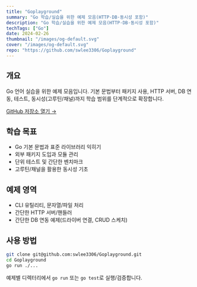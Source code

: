 ```yaml
---
title: "Goplayground"
summary: "Go 학습/실습을 위한 예제 모음(HTTP·DB·동시성 포함)"
description: "Go 학습/실습을 위한 예제 모음(HTTP·DB·동시성 포함)"
techTags: ["Go"]
date: 2024-02-26
thumbnail: "/images/og-default.svg"
cover: "/images/og-default.svg"
repo: "https://github.com/swlee3306/Goplayground"
---
```


## 개요

Go 언어 실습을 위한 예제 모음입니다. 기본 문법부터 패키지 사용, HTTP 서버, DB 연동, 테스트, 동시성(고루틴/채널)까지 학습 범위를 단계적으로 확장합니다.

<a class="btn" href="https://github.com/swlee3306/Goplayground" target="_blank" rel="noopener">GitHub 저장소 열기 →</a>

## 학습 목표

- Go 기본 문법과 표준 라이브러리 익히기
- 외부 패키지 도입과 모듈 관리
- 단위 테스트 및 간단한 벤치마크
- 고루틴/채널을 활용한 동시성 기초

## 예제 영역

- CLI 유틸리티, 문자열/파일 처리
- 간단한 HTTP 서버/핸들러
- 간단한 DB 연동 예제(드라이버 연결, CRUD 스케치)

## 사용 방법

```bash
git clone git@github.com:swlee3306/Goplayground.git
cd Goplayground
go run ./...
```

예제별 디렉터리에서 `go run` 또는 `go test`로 실행/검증합니다.
